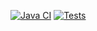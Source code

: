 [![Java CI](https://github.com/keber/seleniumtest/actions/workflows/testrun.yml/badge.svg)](https://github.com/keber/seleniumtest/actions/workflows/testrun.yml)
[![Tests](https://img.shields.io/endpoint?url=https%3A%2F%2Fgist.githubusercontent.com%2Fkeber%2Fbf1bff0a38948277a263377401536440%2Fraw%2Fotf-sisacad-junit-tests.json)](https://keber.github.io/seleniumtest/tests/)
